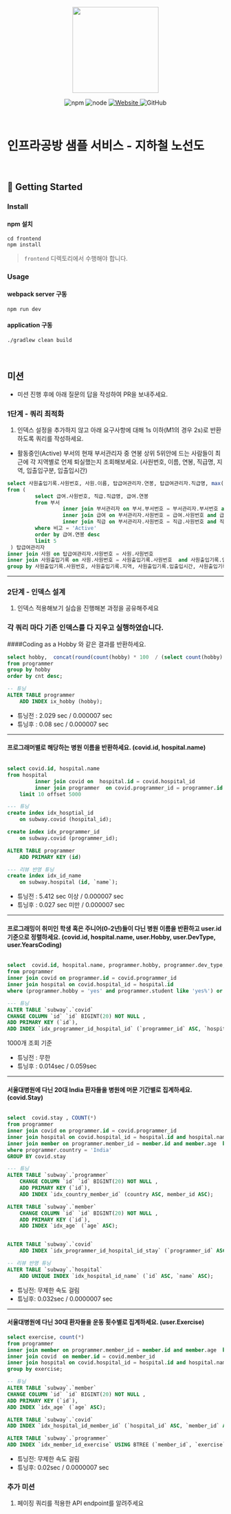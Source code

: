 <p align="center">
    <img width="200px;" src="https://raw.githubusercontent.com/woowacourse/atdd-subway-admin-frontend/master/images/main_logo.png"/>
</p>
<p align="center">
  <img alt="npm" src="https://img.shields.io/badge/npm-%3E%3D%205.5.0-blue">
  <img alt="node" src="https://img.shields.io/badge/node-%3E%3D%209.3.0-blue">
  <a href="https://edu.nextstep.camp/c/R89PYi5H" alt="nextstep atdd">
    <img alt="Website" src="https://img.shields.io/website?url=https%3A%2F%2Fedu.nextstep.camp%2Fc%2FR89PYi5H">
  </a>
  <img alt="GitHub" src="https://img.shields.io/github/license/next-step/atdd-subway-service">
</p>

<br>

# 인프라공방 샘플 서비스 - 지하철 노선도

<br>

## 🚀 Getting Started

### Install
#### npm 설치
```
cd frontend
npm install
```
> `frontend` 디렉토리에서 수행해야 합니다.

### Usage
#### webpack server 구동
```
npm run dev
```
#### application 구동
```
./gradlew clean build
```
<br>

## 미션

* 미션 진행 후에 아래 질문의 답을 작성하여 PR을 보내주세요.

### 1단계 - 쿼리 최적화

1. 인덱스 설정을 추가하지 않고 아래 요구사항에 대해 1s 이하(M1의 경우 2s)로 반환하도록 쿼리를 작성하세요.

- 활동중인(Active) 부서의 현재 부서관리자 중 연봉 상위 5위안에 드는 사람들이 최근에 각 지역별로 언제 퇴실했는지 조회해보세요. (사원번호, 이름, 연봉, 직급명, 지역, 입출입구분, 입출입시간)
```sql
select 사원출입기록.사원번호, 사원.이름, 탑급여관리자.연봉, 탑급여관리자.직급명, max(사원출입기록.입출입시간) as 입출입시간, 사원출입기록.지역, 사원출입기록.입출입구분
from (
         select 급여.사원번호, 직급.직급명, 급여.연봉
         from 부서
                  inner join 부서관리자 on 부서.부서번호 = 부서관리자.부서번호 and 부서관리자.종료일자 > now()
                  inner join 급여 on 부서관리자.사원번호 = 급여.사원번호 and 급여.종료일자 > now()
                  inner join 직급 on 부서관리자.사원번호 = 직급.사원번호 and 직급.종료일자 > now()
         where 비고 = 'Active'
         order by 급여.연봉 desc
         limit 5
 ) 탑급여관리자
inner join 사원 on 탑급여관리자.사원번호 = 사원.사원번호
inner join 사원출입기록 on 사원.사원번호 = 사원출입기록.사원번호  and 사원출입기록.입출입구분 = 'O'
group by 사원출입기록.사원번호, 사원출입기록.지역, 사원출입기록.입출입시간, 사원출입기록.입출입구분, 사원.이름, 탑급여관리자.연봉, 탑급여관리자.직급명;
```
---

### 2단계 - 인덱스 설계

1. 인덱스 적용해보기 실습을 진행해본 과정을 공유해주세요


### 각 쿼리 마다 기존 인덱스를 다 지우고 실행하였습니다.

####Coding as a Hobby 와 같은 결과를 반환하세요.

```sql
select hobby,  concat(round(count(hobby) * 100  / (select count(hobby) from programmer),1 ) , '%')as cnt
from programmer
group by hobby
order by cnt desc;

-- 튜닝
ALTER TABLE programmer
    ADD INDEX ix_hobby (hobby);


```
* 튜닝전 : 2.029 sec / 0.000007 sec 
* 튜닝후 : 0.08 sec / 0.000007 sec

---
#### 프로그래머별로 해당하는 병원 이름을 반환하세요. (covid.id, hospital.name)


```sql

select covid.id, hospital.name
from hospital
         inner join covid on  hospital.id = covid.hospital_id
         inner join programmer  on covid.programmer_id = programmer.id
    limit 10 offset 5000

--- 튜닝
create index idx_hosptial_id
    on subway.covid (hospital_id);

create index idx_programmer_id
    on subway.covid (programmer_id);

ALTER TABLE programmer
    ADD PRIMARY KEY (id)

--- 리뷰 반영 튜닝
create index idx_id_name
    on subway.hospital (id, `name`);
```
* 튜닝전 : 5.412 sec 이상 / 0.000007 sec 
* 튜닝후 : 0.027 sec 미만 / 0.000007 sec  

---
#### 프로그래밍이 취미인 학생 혹은 주니어(0-2년)들이 다닌 병원 이름을 반환하고 user.id 기준으로 정렬하세요. (covid.id, hospital.name, user.Hobby, user.DevType, user.YearsCoding)
```sql

select  covid.id, hospital.name, programmer.hobby, programmer.dev_type, programmer.years_coding
from programmer
inner join covid on programmer.id = covid.programmer_id
inner join hospital on covid.hospital_id = hospital.id
where (programmer.hobby = 'yes' and programmer.student like 'yes%') or programmer.years_coding = '0-2 years' ;

--- 튜닝
ALTER TABLE `subway`.`covid`
CHANGE COLUMN `id` `id` BIGINT(20) NOT NULL ,
ADD PRIMARY KEY (`id`),
ADD INDEX `idx_programmer_id_hospital_id` (`programmer_id` ASC, `hospital_id` ASC);


```
1000개 조회 기준
* 튜닝전 : 무한
* 튜닝후 : 0.014sec / 0.059sec


---
#### 서울대병원에 다닌 20대 India 환자들을 병원에 머문 기간별로 집계하세요. (covid.Stay)

```sql

select  covid.stay , COUNT(*)
from programmer
inner join covid on programmer.id = covid.programmer_id
inner join hospital on covid.hospital_id = hospital.id and hospital.name = '서울대병원'
inner join member on programmer.member_id = member.id and member.age  between 20 and 29
where programmer.country = 'India'
GROUP BY covid.stay

--- 튜닝
ALTER TABLE `subway`.`programmer`
    CHANGE COLUMN `id` `id` BIGINT(20) NOT NULL ,
    ADD PRIMARY KEY (`id`),
    ADD INDEX `idx_country_member_id` (country ASC, member_id ASC);

ALTER TABLE `subway`.`member`
    CHANGE COLUMN `id` `id` BIGINT(20) NOT NULL ,
    ADD PRIMARY KEY (`id`),
    ADD INDEX `idx_age` (`age` ASC);


ALTER TABLE `subway`.`covid`
    ADD INDEX `idx_programmer_id_hospital_id_stay` (`programmer_id` ASC, `hospital_id` ASC, stay ASC);

-- 리뷰 반영 튜닝 
ALTER TABLE `subway`.`hospital`
    ADD UNIQUE INDEX `idx_hospital_id_name` (`id` ASC, `name` ASC);
```
* 튜닝전: 무제한 속도 걸림
* 튜닝후: 0.032sec / 0.0000007 sec

---
#### 서울대병원에 다닌 30대 환자들을 운동 횟수별로 집계하세요. (user.Exercise)
```sql
select exercise, count(*)
from programmer
inner join member on programmer.member_id = member.id and member.age  between 30 and 39
inner join covid  on member.id = covid.member_id
inner join hospital on covid.hospital_id = hospital.id and hospital.name = '서울대병원'
group by exercise;

-- 튜닝
ALTER TABLE `subway`.`member`
CHANGE COLUMN `id` `id` BIGINT(20) NOT NULL ,
ADD PRIMARY KEY (`id`),
ADD INDEX `idx_age` (`age` ASC);

ALTER TABLE `subway`.`covid`
ADD INDEX `idx_hospital_id_member_id` (`hospital_id` ASC, `member_id` ASC);

ALTER TABLE `subway`.`programmer`
ADD INDEX `idx_member_id_exercise` USING BTREE (`member_id`, `exercise`);

```
* 튜닝전: 무제한 속도 걸림
* 튜닝후: 0.02sec / 0.0000007 sec 



### 추가 미션

1. 페이징 쿼리를 적용한 API endpoint를 알려주세요
